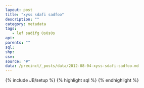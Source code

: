 ```yaml
---
layout: post
title: "xyss sdafi sadfoo"
description: ""
category: metadata
tags: 
   - lef sadifg 0s0s0s
api: 
parents: ""
sql: 
shp: 
csv: 
source: "#"
data: /precinct/_posts/data/2012-08-04-xyss-sdafi-sadfoo.md
---
```

{% include JB/setup %}
{% highlight sql %}
{% endhighlight %}
